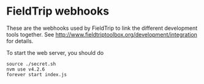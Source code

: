 FieldTrip webhooks
==================

These are the webhooks used by FieldTrip to link the different development tools together. 
See http://www.fieldtriptoolbox.org/development/integration for details.

To start the web server, you should do

```
source ./secret.sh
nvm use v4.2.6
forever start index.js
```
